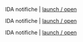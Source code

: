 IDA notifiche | [launch / open](http://ccristiano22/ida-inclusive-digital-assistant/prototipi/IDAnotifiche)

IDA notifiche | [launch / open](http://ida-inclusive-digital-assistant/prototipi/IDAnotifiche)

IDA notifiche | [launch / open](http://prototipi/IDAnotifiche)
